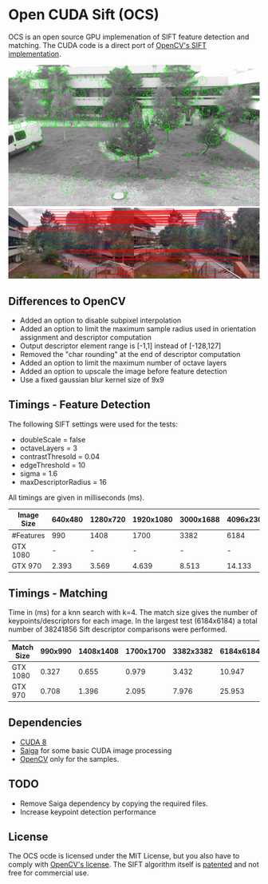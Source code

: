 # Open CUDA Sift (OCS)

OCS is an open source GPU implemenation of SIFT feature detection and matching. The CUDA code is a direct port of [OpenCV's SIFT implementation](https://github.com/opencv/opencv_contrib/blob/master/modules/xfeatures2d/src/sift.cpp).

<img src="data/features_ref.jpg" width="600"/> 
<img src="data/matches_ref.jpg" /> 

## Differences to OpenCV

 * Added an option to disable subpixel interpolation
 * Added an option to limit the maximum sample radius used in orientation assignment and descriptor computation
 * Output descriptor element range is [-1,1] instead of [-128,127]
 * Removed the "char rounding" at the end of descriptor computation
 * Added an option to limit the maximum number of octave layers
 * Added an option to upscale the image before feature detection
 * Use a fixed gaussian blur kernel size of 9x9


## Timings - Feature Detection

The following SIFT settings were used for the tests:

* doubleScale = false
* octaveLayers = 3
* contrastThresold = 0.04
* edgeThreshold = 10
* sigma = 1.6
* maxDescriptorRadius = 16

All timings are given in milliseconds (ms).

| Image Size  |      640x480      | 1280x720 | 1920x1080 | 3000x1688 | 4096x2304 | 
| --- | --- | --- | --- |--- |--- |
| #Features | 990 | 1408 | 1700 | 3382 |6184 |
| GTX 1080 | - | - | - | - |- |
| GTX 970 | 2.393 | 3.569| 4.639 | 8.513 |14.133 |

## Timings - Matching

Time in (ms) for a knn search with k=4. The match size gives the number of keypoints/descriptors for each image. In the largest test (6184x6184) a total number of 38241856 Sift descriptor comparisons were performed.

| Match Size   |      990x990      | 1408x1408 | 1700x1700 | 3382x3382 |  6184x6184 | 
| --- | --- | --- | --- |--- |--- |
| GTX 1080 | 0.327 | 0.655 | 0.979 | 3.432 |10.947 |
| GTX 970 | 0.708 | 1.396 | 2.095 | 7.976 |25.953 |

## Dependencies

 * [CUDA 8](https://developer.nvidia.com/cuda-downloads)
 * [Saiga](https://github.com/darglein/saiga) for some basic CUDA image processing
 * [OpenCV](https://github.com/opencv/opencv) only for the samples.

## TODO

 * Remove Saiga dependency by copying the required files.
 * Increase keypoint detection performance

## License

The OCS ocde is licensed under the MIT License, but you also have to comply with [OpenCV's license](https://github.com/opencv/opencv_contrib/blob/master/LICENSE). The SIFT algorithm itself is [patented](https://www.google.com/patents/US6711293) and not free for commercial use.

